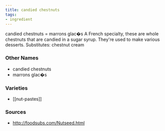 ```yaml
---
title: candied chestnuts
tags:
- ingredient
---
```

candied chestnuts = marrons glac�s A French specialty, these are whole chestnuts that are candied in a sugar syrup. They're used to make various desserts. Substitutes: chestnut cream

### Other Names

* candied chestnuts
* marrons glac�s

### Varieties

* [[nut-pastes]]

### Sources
* http://foodsubs.com/Nutseed.html
